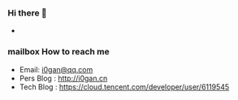 ### Hi there 👋
- 
### mailbox How to reach me
- Email: i0gan@qq.com
- Pers Blog : http://i0gan.cn
- Tech Blog : https://cloud.tencent.com/developer/user/6119545
